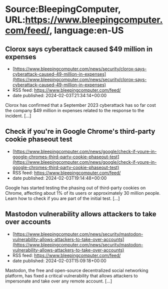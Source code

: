 # Source:BleepingComputer, URL:https://www.bleepingcomputer.com/feed/, language:en-US

## Clorox says cyberattack caused $49 million in expenses
 - [https://www.bleepingcomputer.com/news/security/clorox-says-cyberattack-caused-49-million-in-expenses](https://www.bleepingcomputer.com/news/security/clorox-says-cyberattack-caused-49-million-in-expenses)
 - RSS feed: https://www.bleepingcomputer.com/feed/
 - date published: 2024-02-03T21:34:14+00:00

Clorox has confirmed that a September 2023 cyberattack has so far cost the company $49 million in expenses related to the response to the incident. [...]

## Check if you're in Google Chrome's third-party cookie phaseout test
 - [https://www.bleepingcomputer.com/news/google/check-if-youre-in-google-chromes-third-party-cookie-phaseout-test](https://www.bleepingcomputer.com/news/google/check-if-youre-in-google-chromes-third-party-cookie-phaseout-test)
 - RSS feed: https://www.bleepingcomputer.com/feed/
 - date published: 2024-02-03T19:14:48+00:00

Google has started testing the phasing out of third-party cookies on Chrome, affecting about 1% of its users or approximately 30 million people. Learn how to check if you are part of the initial test. [...]

## Mastodon vulnerability allows attackers to take over accounts
 - [https://www.bleepingcomputer.com/news/security/mastodon-vulnerability-allows-attackers-to-take-over-accounts](https://www.bleepingcomputer.com/news/security/mastodon-vulnerability-allows-attackers-to-take-over-accounts)
 - RSS feed: https://www.bleepingcomputer.com/feed/
 - date published: 2024-02-03T15:09:18+00:00

Mastodon, the free and open-source decentralized social networking platform, has fixed a critical vulnerability that allows attackers to impersonate and take over any remote account. [...]

